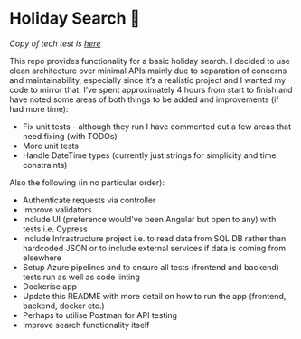 # Holiday Search 🔎

*Copy of tech test is [here](https://github.com/lornasw93/on-the-beach-tt/blob/main/tech-test.pdf)*

This repo provides functionality for a basic holiday search. I decided to use clean architecture over minimal APIs mainly due to separation of concerns and maintainability, especially since it’s a realistic project and I wanted my code to mirror that. I’ve spent approximately 4 hours from start to finish and have noted some areas of both things to be added and improvements (if had more time):

* Fix unit tests - although they run I have commented out a few areas that need fixing (with TODOs)
* More unit tests
* Handle DateTime types (currently just strings for simplicity and time constraints)

Also the following (in no particular order):

* Authenticate requests via controller
* Improve validators
* Include UI (preference would've been Angular but open to any) with tests i.e. Cypress
* Include Infrastructure project i.e. to read data from SQL DB rather than hardcoded JSON or to include external services if data is coming from elsewhere
* Setup Azure pipelines and to ensure all tests (frontend and backend) tests run as well as code linting
* Dockerise app
* Update this README with more detail on how to run the app (frontend, backend, docker etc.)
* Perhaps to utilise Postman for API testing
* Improve search functionality itself
